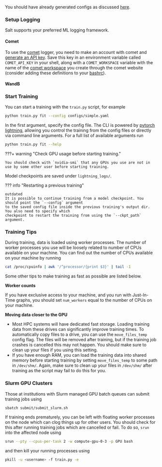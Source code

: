 You should have already generated configs as discussed [here](https://ftag-gnn.docs.cern.ch/preprocessing/#generating-configs).

### Setup Logging

Salt supports your preferred ML logging framework.

#### Comet

To use the [comet](https://www.comet.ml/) logger, you need to make an account with comet and [generate an API key](https://www.comet.ml/docs/quick-start/#getting-your-comet-api-key). Save this key in an environment variable called `COMET_API_KEY` in your shell, along with a `COMET_WORKSPACE` variable with the name of the [comet workspace](https://www.comet.ml/docs/user-interface/#workspaces) you create through the comet website (consider adding these definitions to your [bashrc](https://www.journaldev.com/41479/bashrc-file-in-linux)).

#### WandB


### Start Training

You can start a training with the `train.py` script, for example

```bash
python train.py fit --config configs/simple.yaml
```

In the first argument, specify the config file.
The CLI is powered by [pytorch lightning](https://pytorch-lightning.readthedocs.io/en/latest/cli/lightning_cli.html#lightning-cli), allowing you control the training from the config files or directly via command line arguments.
For a full list of available arguments run

```bash
python train.py fit --help
```

???+ warning "Check GPU usage before starting training."

    You should check with `nvidia-smi` that any GPUs you use are not in use by some other user before starting training.

Model checkpoints are saved under `lightning_logs/`.


??? info "Restarting a previous training"

    outdated
    It is possible to continue training from a model checkpoint. You should point the `--config` argument
    to the saved config file inside the previous training's output dir. You also need to specify which
    checkpoint to restart the training from using the `--ckpt_path` argument.


### Training Tips

During training, data is loaded using worker processes.
The number of worker processes you use will be loosely related to number of CPUs available on your machine.
You can find out the number of CPUs available on your machine by running

```bash
cat /proc/cpuinfo | awk '/^processor/{print $3}' | tail -1
```

Some other tips to make training as fast as possible are listed below.

**Worker counts**

If you have exclusive access to your machine, and you run with Just-In-Time graphs, you should set `num_workers` equal to the number of CPUs on your machine.

**Moving data closer to the GPU**

- Most HPC systems will have dedicated fast storage. Loading training data from these drives can significantly improve training times. To automatically copy files to a drive, you can use the `move_files_temp` config flag. The files will be removed after training, but if the training job crashes is cancelled this may not happen. You should make sure to clean up your files if you using this setting.
- If you have enough RAM, you can load the training data into shared memory before starting training by setting `move_files_temp` to some path in `/dev/shm/`. Again, make sure to clean up your files in `/dev/shm/` after training as the script may fail to do this for you.


### Slurm GPU Clusters

Those at institutions with Slurm managed GPU batch queues can submit training jobs using

```bash
sbatch submit/submit_slurm.sh
```

If training ends prematurely, you can be left with floating worker processes on the node which can clog things up for other users.
You should check for this after running training jobs which are cancelled or fail.
To do so, `srun` into the affected node using

```bash
srun --pty --cpus-per-task 2 -w compute-gpu-0-3 -p GPU bash
```

and then kill your running processes using

```bash
pkill -u <username> -f train.py -e
```
